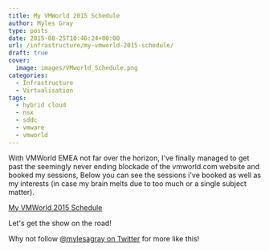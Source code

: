 ```yaml
---
title: My VMWorld 2015 Schedule
author: Myles Gray
type: posts
date: 2015-08-25T10:46:24+00:00
url: /infrastructure/my-vmworld-2015-schedule/
draft: true
cover:
  image: images/VMworld_Schedule.png
categories:
  - Infrastructure
  - Virtualisation
tags:
  - hybrid cloud
  - nsx
  - sddc
  - vmware
  - vmworld
---
```


With VMWorld EMEA not far over the horizon, I've finally managed to get past the seemingly never ending blockade of the vmworld.com website and booked my sessions, Below you can see the sessions i've booked as well as my interests (in case my brain melts due to too much or a single subject matter).

[My VMWorld 2015 Schedule][1]

Let's get the show on the road!

Why not follow [@mylesagray on Twitter][2] for more like this!

 [1]: images/VMworld-2015-Europe.pdf
 [2]: https://twitter.com/mylesagray